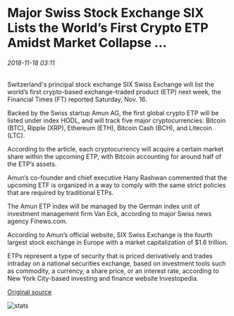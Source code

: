 # Major Swiss Stock Exchange SIX Lists the World’s First Crypto ETP Amidst Market Collapse ...

###### 2018-11-18 03:11

Switzerland's principal stock exchange SIX Swiss Exchange will list the world’s first crypto-based exchange-traded product (ETP) next week, the Financial Times (FT) reported Saturday, Nov. 16.

Backed by the Swiss startup Amun AG, the first global crypto ETP will be listed under index HODL, and will track five major cryptocurrencies: Bitcoin (BTC), Ripple (XRP), Ethereum (ETH), Bitcoin Cash (BCH), and Litecoin (LTC).

According to the article, each cryptocurrency will acquire a certain market share within the upcoming ETP, with Bitcoin accounting for around half of the ETP’s assets.

Amun’s co-founder and chief executive Hany Rashwan commented that the upcoming ETF is organized in a way to comply with the same strict policies that are required by traditional ETPs.

The Amun ETP index will be managed by the German index unit of investment management firm Van Eck, according to major Swiss news agency Finews.com.

According to Amun’s official website, SIX Swiss Exchange is the fourth largest stock exchange in Europe with a market capitalization of $1.6 trillion.

ETPs represent a type of security that is priced derivatively and trades intraday on a national securities exchange, based on investment tools such as commodity, a currency, a share price, or an interest rate, according to New York City-based investing and finance website Investopedia.

[Original source](https://cointelegraph.com/news/major-swiss-stock-exchange-six-lists-the-worlds-first-crypto-etp-amidst-market-collapse)

![stats](https://c.statcounter.com/11760860/0/a89fa40b/1/ "stats")